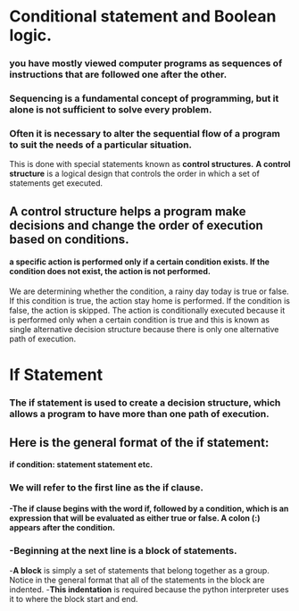 # Conditional statement and Boolean logic.
### you have mostly viewed computer programs as sequences of instructions that are followed one after the other. 

### **Sequencing** is a fundamental concept of programming, but it alone is not sufficient to solve every problem.

### Often it is necessary to alter the sequential flow of a program to suit the needs of a particular situation. 
This is done with special statements known as **control structures.**
**A control structure** is a logical design that controls the order in which a set of statements get executed.
## **A control structure** helps a program make decisions and change the order of execution based on conditions.

#### a specific action is performed only if a certain condition exists. If the condition does not exist, the action is not performed.
 
We are determining whether the condition, a rainy day today is true or false. If this condition is true, the action stay home is performed. If the condition is false, the action is skipped. The action is conditionally executed because it is performed only when a certain condition is true and this is known as single alternative decision structure because there is only one alternative path of execution.
 
# If Statement
### The **if statement** is used to create a decision structure, which allows a program to have more than one path of execution.
## Here is the general format of the if statement:
**if condition:
    statement
    statement
    etc.**
### We will refer to the first line as the **if clause.** 
#### -**The if clause** begins with the word if, followed by a condition, which is an expression that will be evaluated as either true or false. A colon (:) appears after the condition.
### -Beginning at the next line is a **block of statements.** 
-**A block** is simply a set of statements that belong together as a group. Notice in the general format that all of the statements in the block are indented.
-**This indentation** is required because the python interpreter uses it to where the block start and end. 

